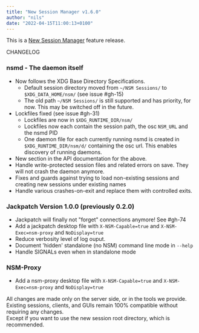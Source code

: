 ```yaml
---
title: "New Session Manager v1.6.0"
author: "nils"
date: "2022-04-15T11:00:13+0100"
---
```

This is a [New Session Manager](https://github.com/jackaudio/new-session-manager) feature release.

CHANGELOG

### nsmd - The daemon itself
* Now follows the XDG Base Directory Specifications.
   * Default session directory moved from `~/NSM Sessions/` to `$XDG_DATA_HOME/nsm/` (see issue #gh-15)
   * The old path `~/NSM Sessions/` is still supported and has priority, for now. This may be switched off in the future.
* Lockfiles fixed (see issue #gh-31)
    * Lockfiles are now in `$XDG_RUNTIME_DIR/nsm/`
    * Lockfiles now each contain the session path, the osc `NSM_URL` and the nsmd PID
    * One daemon file for each currently running nsmd is created in `$XDG_RUNTIME_DIR/nsm/d/` containing the osc url. This enables discovery of running daemons.
* New section in the API documentation for the above.
* Handle write-protected session files and related errors on save. They will not crash the daemon anymore.
* Fixes and guards against trying to load non-existing sessions and creating new sessions under existing names
* Handle various crashes-on-exit and replace them with controlled exits.

### Jackpatch Version 1.0.0 (previously 0.2.0)
* Jackpatch will finally not "forget" connections anymore! See #gh-74
* Add a jackpatch desktop file with `X-NSM-Capable=true` and `X-NSM-Exec=nsm-proxy` and `NoDisplay=true`
* Reduce verbosity level of log ouput.
* Document 'hidden' standalone (no NSM) command line mode in `--help`
* Handle SIGNALs even when in standalone mode

### NSM-Proxy
* Add a nsm-proxy desktop file with `X-NSM-Capable=true` and `X-NSM-Exec=nsm-proxy` and `NoDisplay=true`

All changes are made only on the server side, or in the tools we provide.  
Existing sessions, clients, and GUIs remain 100% compatible without requiring any changes.  
Except if you want to use the new session root directory, which is recommended.
